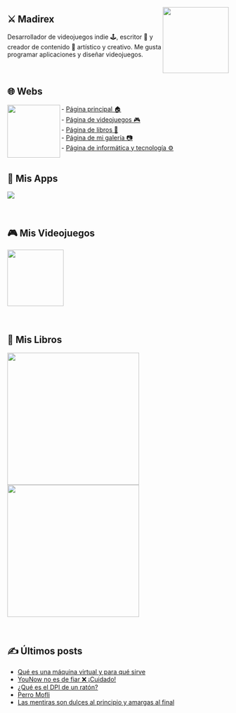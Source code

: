<a href="https://www.madirex.com/"><img align="right" height="150px" src="https://i.imgur.com/YczL904.png"></a>

## ⚔ Madirex
Desarrollador de videojuegos indie 🕹, escritor 📗 y creador de contenido 🎨 artístico y creativo. Me gusta programar aplicaciones y diseñar videojuegos.

<a href="https://www.madirex.com/"><img height="20px" width="0px" src="https://i.imgur.com/tsNd9YC_d.webp"></a>

## 🌐 Webs
<a href="https://www.madirex.com/"><img align="left" height="120px" src="https://i.imgur.com/nYtcu63.gif"></a>
<div>
  <div>
    - <a href="https://www.madirex.com/">Página principal 🏠</a>
  </div>
  <div>
    - <a href="https://games.madirex.com/">Página de videojuegos 🎮</a>
  </div>
  <div>
    - <a href="https://books.madirex.com/">Página de libros 📕</a>
  </div>
  <div>
    - <a href="https://art.madirex.com/">Página de mi galería 📷</a>
  </div>
  <div>
    - <a href="https://tech.madirex.com/">Página de informática y tecnología ⚙</a>
  </div>
</div>
<a href="https://www.madirex.com/"><img height="20px" width="0px" src="https://i.imgur.com/tsNd9YC_d.webp"/></a>

## 📱 Mis Apps
<a href="https://tech.madirex.com/p/app-madirex.html"><img src="https://blogger.googleusercontent.com/img/a/AVvXsEjh8Pu9Ai0jJuohkmmaRkEjgu4BSEGqwsdYtZKHpA4uFyU1Xq0PnfGhlZwHLB9SDxNjC0RCA93Uts1t6OaV-gK_i9IdflW4Oxi-q3XJpLy2mpAb7XRrm5RDu5p7DqI1qkUKrlRTkUZdNWAipg_jE0mrav9SgE-MqerkibPO6WBI_LqIn8VFLjb7Ec1P=s290"/></a>

<a href="https://www.madirex.com/"><img height="20px" width="0px" src="https://i.imgur.com/tsNd9YC_d.webp"/></a>

## 🎮 Mis Videojuegos
<a href="https://games.madirex.com/2020/07/retro-war-el-videojuego.html"><img height="128px" src="https://i.imgur.com/oylrasm.png"/></a>

<a href="https://www.madirex.com/"><img height="20px" width="0px" src="https://i.imgur.com/tsNd9YC_d.webp"/></a>


## 📕 Mis Libros
<a href="https://books.madirex.com/2020/10/la-mansion-de-las-pesadillas.html"><img align="left" height="300px" src="https://i.imgur.com/Xwe0UGW.png"/></a>

<a href="https://books.madirex.com/2021/06/abre-la-mente-piensa-diferente.html"><img height="300px" src="https://i.imgur.com/f2Ot0w2.png"/></a>

<a href="https://www.madirex.com/"><img height="20px" width="0px" src="https://i.imgur.com/tsNd9YC_d.webp"/></a>

## ✍ Últimos posts
<!-- BLOG-POST-LIST:START -->
- [Qué es una máquina virtual y para qué sirve](https://tech.madirex.com/2022/07/que-es-una-maquina-virtual-y-para-que.html)
- [YouNow no es de fiar ❌ ¡Cuidado!](https://www.madirex.com/2022/06/younow-no-es-de-fiar-cuidado.html)
- [¿Qué es el DPI de un ratón?](https://tech.madirex.com/2022/06/que-es-el-dpi-de-un-raton.html)
- [Perro Mofli](https://art.madirex.com/2022/06/perro-mofli.html)
- [Las mentiras son dulces al principio y amargas al final](https://art.madirex.com/2022/06/las-mentiras-son-dulces-al-principio-y.html)
<!-- BLOG-POST-LIST:END -->
<a href="https://www.madirex.com/"><img height="20px" width="0px" src="https://i.imgur.com/tsNd9YC_d.webp"/></a>



